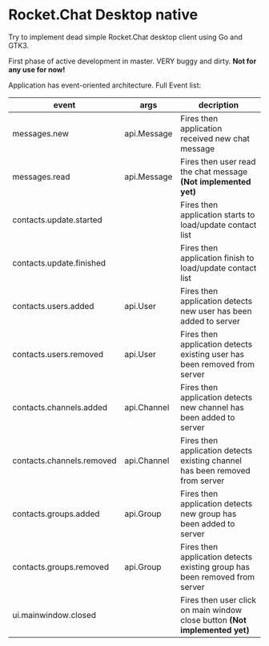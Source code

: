 # Rocket.Chat Desktop native

Try to implement dead simple Rocket.Chat desktop client using Go and GTK3.

First phase of active development in master. VERY buggy and dirty. **Not for any use for now!**

Application has event-oriented architecture. Full Event list:

| event                     | args  | decription                                                                         | 
|---------------------------|-------------|------------------------------------------------------------------------------|
| messages.new              | api.Message | Fires then application received new chat message                             |
| messages.read             | api.Message | Fires then user read the chat message **(Not implemented yet)**              |
| contacts.update.started   |             | Fires then application starts to load/update contact list                    |
| contacts.update.finished  |             | Fires then application finish to load/update contact list                    |
| contacts.users.added      | api.User    | Fires then application detects new user has been added to server             |
| contacts.users.removed    | api.User    | Fires then application detects existing user has been removed from server    |
| contacts.channels.added   | api.Channel | Fires then application detects new channel has been added to server          |
| contacts.channels.removed | api.Channel | Fires then application detects existing channel has been removed from server |
| contacts.groups.added     | api.Group   | Fires then application detects new group has been added to server            |
| contacts.groups.removed   | api.Group   | Fires then application detects existing group has been removed from server   |
| ui.mainwindow.closed      |             | Fires then user click on main window close button **(Not implemented yet)**  |